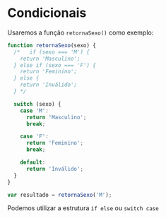 # Condicionais

Usaremos a função `retornaSexo()` como exemplo:

```javascript
function retornaSexo(sexo) {
  /*   if (sexo === 'M') {
    return 'Masculino';
  } else if (sexo === 'F') {
    return 'Feminino';
  } else {
    return 'Inválido';
  } */

  switch (sexo) {
    case 'M':
      return 'Masculino';
      break;

    case 'F':
      return 'Feminino';
      break;

    default:
      return 'Inválido';
  }
}

var resultado = retornaSexo('M');
```

Podemos utilizar a estrutura `if else` ou `switch case`
